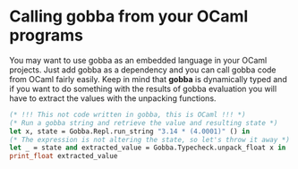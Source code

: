 # Calling gobba from your OCaml programs

You may want to use gobba as an embedded language in your OCaml projects. Just
add gobba as a dependency and you can call gobba code from OCaml fairly easily.
Keep in mind that **gobba** is dynamically typed and if you want to do something
with the results of gobba evaluation you will have to extract the values with
the unpacking functions.
```ocaml
(* !!! This not code written in gobba, this is OCaml !!! *)
(* Run a gobba string and retrieve the value and resulting state *)
let x, state = Gobba.Repl.run_string "3.14 * (4.0001)" () in
(* The expression is not altering the state, so let's throw it away *)
let _ = state and extracted_value = Gobba.Typecheck.unpack_float x in
print_float extracted_value
```